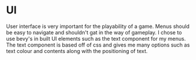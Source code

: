 # UI

User interface is very important for the playability of a game. Menus should be easy to navigate and shouldn't gat in the way of gameplay. I chose to use bevy's in built UI elements such as the text component for my menus. The text component is based off of css and gives me many options such as text colour and contents along with the positioning of text.
